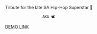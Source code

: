 Tribute for the late SA Hip-Hop Superstar 💖 

                     AKA 🕊

<a href="https://theodorah-lab.github.io/AKA-Tribute/" target="_blank">DEMO LINK</a>
